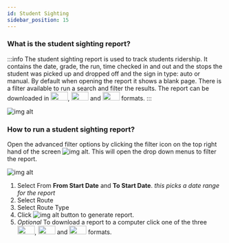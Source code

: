 ```yaml
---
id: Student Sighting
sidebar_position: 15
---
```




### What is the student sighting report?
:::info
The student sighting report is used to track students ridership. It contains the date, grade, the run, time checked in and out and the stops the student was picked up and dropped off and the sign in type: auto or manual. By default when opening the report it shows a blank page. There is a filter available to run a search and filter the results. The report can be downloaded in <img src='/img/csv-btn.png' height='20px' width='40px'/>, <img src='/img/pdf-btn.png' height='20px' width='40px'/> and <img src='/img/excel-btn.png' height='20px' width='40px'/> formats.
:::

![img alt](/img/reports-student-sighting.png)

### How to run a student sighting report?

Open the advanced filter options by clicking the filter icon on the top right hand of the screen ![img alt](/img/reports-adv-filter-icon.png). This will open the drop down menus to filter the report.

![img alt](/img/reports-student-sighting-filter.png)
1. Select From **From Start Date** and **To Start Date**. *this picks a date range for the report*
2. Select Route
5. Select Route Type
6. Click ![img alt](/img/reports-search-btn.png) button to generate report.
7. *Optional* To download a report to a computer click one of the three <img src='/img/csv-btn.png' height='20px' width='40px'/>, <img src='/img/pdf-btn.png' height='20px' width='40px'/> and <img src='/img/excel-btn.png' height='20px' width='40px'/> formats.
